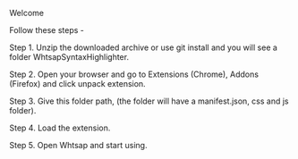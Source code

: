 Welcome

Follow these steps - 

Step 1. Unzip the downloaded archive or use git install and you will see a folder WhtsapSyntaxHighlighter.

Step 2. Open your browser and go to Extensions (Chrome), Addons (Firefox) and click unpack extension.

Step 3. Give this folder path, (the folder will have a manifest.json, css and js folder).

Step 4. Load the extension.

Step 5. Open Whtsap and start using.
